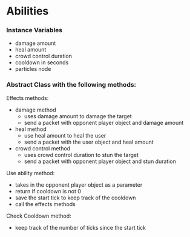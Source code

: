 # Abilities

### Instance Variables

-   damage amount
-   heal amount
-   crowd control duration
-   cooldown in seconds
-   particles node

### Abstract Class with the following methods:

Effects methods:

-   damage method
	-   uses damage amount to damage the target
	-   send a packet with opponent player object and damage amount
-   heal method
	-   use heal amount to heal the user
	-   send a packet with the user object and heal amount
-   crowd control method
	-   uses crowd control duration to stun the target
	-   send a packet with opponent player object and stun duration

Use ability method:

-   takes in the opponent player object as a parameter
-   return if cooldown is not 0
-   save the start tick to keep track of the cooldown
-   call the effects methods

Check Cooldown method:

-   keep track of the number of ticks since the start tick
